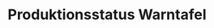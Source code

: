 ---
layout: article
title: Produktionsstatus Warntafel
description: 
  - Dieses template zeigt den aktuellen Status der Produktion an und zeigt bei Fehlern eine deutliche Warnmeldung an. So können Fehler schnell entdeckt und behoben werden.
lang: de
weight: 500
isDraft: false
ref: Production-Status-Alert
category:
  - Produktion
  - Serienfertigung
  - Automobil
  - Warnung
  - Fehlermeldung
image: Produktionsstatus-Warntafel.png
download: Produktionsstatus-Warntafel.pbmx
overview_description:
overview_benefits:
overview_data_sources:
---